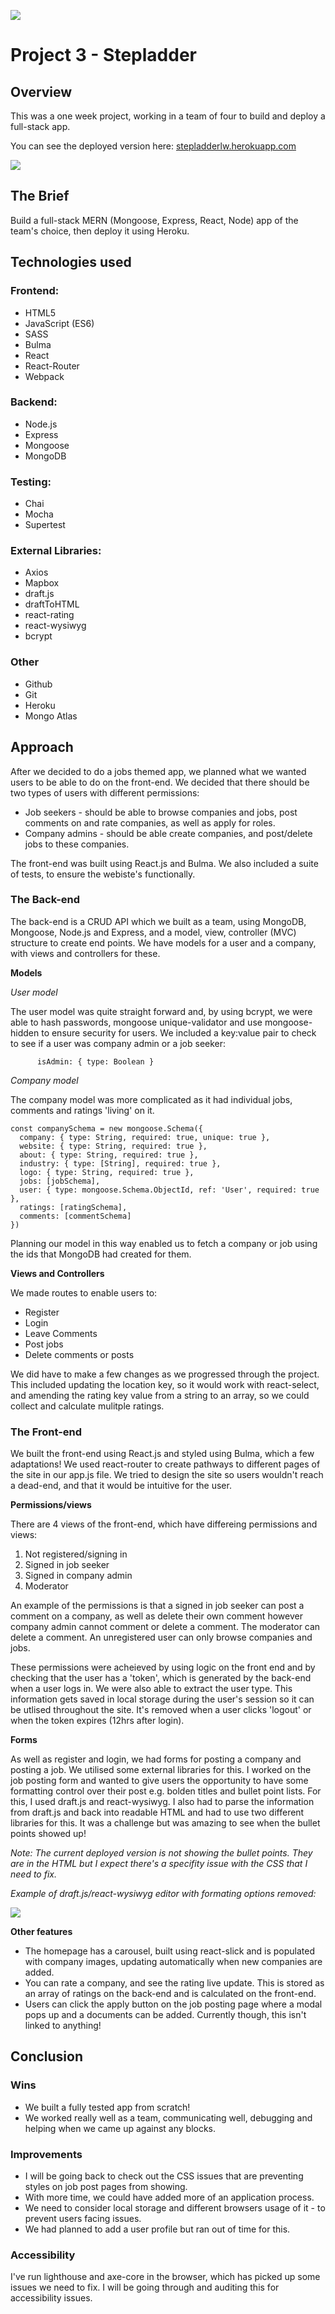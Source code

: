 ![](https://github.com/lydiarrrw/project-1/raw/main/images/GA-logo.png)
# Project 3 - Stepladder

## Overview

This was a one week project, working in a team of four to build and deploy a full-stack app.

You can see the deployed version here: [stepladderlw.herokuapp.com](https://stepladderlw.herokuapp.com/)

![](./stepladder.gif)

## The Brief

Build a full-stack MERN (Mongoose, Express, React, Node) app of the team's choice, then deploy it using Heroku.

## Technologies used

### Frontend:

* HTML5
* JavaScript (ES6)
* SASS
* Bulma
* React
* React-Router
* Webpack

### Backend:

* Node.js
* Express
* Mongoose
* MongoDB

### Testing:

* Chai
* Mocha
* Supertest

### External Libraries:
* Axios
* Mapbox
* draft.js
* draftToHTML
* react-rating
* react-wysiwyg
* bcrypt

### Other
* Github
* Git
* Heroku
* Mongo Atlas


## Approach

After we decided to do a jobs themed app, we planned what we wanted users to be able to do on the front-end. We decided that there should be two types of users with different permissions:

* Job seekers - should be able to browse companies and jobs, post comments on and rate companies, as well as apply for roles.
* Company admins - should be able create companies, and post/delete jobs to these companies.

The front-end was built using React.js and Bulma.
We also included a suite of tests, to ensure the webiste's functionally.

### The Back-end

The back-end is a CRUD API which we built as a team, using MongoDB, Mongoose, Node.js and Express, and a model, view, controller (MVC) structure to create end points. We have models for a user and a company, with views and controllers for these.

**Models**

*User model*

The user model was quite straight forward and, by using bcrypt, we were able to hash passwords, mongoose unique-validator and use mongoose-hidden to ensure security for users. We included a key:value pair to check to see if a user was company admin or a job seeker:

```
      isAdmin: { type: Boolean }

```


*Company model*

The company model was more complicated as it had individual jobs, comments and ratings 'living' on it.

```
const companySchema = new mongoose.Schema({
  company: { type: String, required: true, unique: true },
  website: { type: String, required: true },
  about: { type: String, required: true },
  industry: { type: [String], required: true },
  logo: { type: String, required: true },
  jobs: [jobSchema],
  user: { type: mongoose.Schema.ObjectId, ref: 'User', required: true },
  ratings: [ratingSchema],
  comments: [commentSchema]
})  
```
Planning our model in this way enabled us to fetch a company or job using the ids that MongoDB had created for them.

**Views and Controllers**

We made routes to enable users to:
* Register
* Login
* Leave Comments
* Post jobs
* Delete comments or posts

We did have to make a few changes as we progressed through the project. This included updating the location key, so it would work with react-select, and amending the rating key value from a string to an array, so we could collect and calculate mulitple ratings.


### The Front-end

We built the front-end using React.js and styled using Bulma, which a few adaptations! We used react-router to create pathways to different pages of the site in our app.js file. We tried to design the site so users wouldn't reach a dead-end, and that it would be intuitive for the user.

**Permissions/views**

There are 4 views of the front-end, which have differeing permissions and views:

1. Not registered/signing in
1. Signed in job seeker
1. Signed in company admin
1. Moderator

An example of the permissions is that a signed in job seeker can post a comment on a company, as well as delete their own comment however company admin cannot comment or delete a comment. The moderator can delete a comment. An unregistered user can only browse companies and jobs.

These permissions were acheieved by using logic on the front end and by checking that the user has a 'token', which is generated by the back-end when a user logs in. We were also able to extract the user type. This information gets saved in local storage during the user's session so it can be utlised throughout the site. It's removed when a user clicks 'logout' or when the token expires (12hrs after login).

**Forms**

As well as register and login, we had forms for posting a company and posting a job. We utilised some external libraries for this. I worked on the job posting form and wanted to give users the opportunity to have some formatting control over their post e.g. bolden titles and bullet point lists. For this, I used draft.js and react-wysiwyg. I also had to parse the information from draft.js and back into readable HTML and had to use two different libraries for this. It was a challenge but was amazing to see when the bullet points showed up! 

*Note: The current deployed version is not showing the bullet points. They are in the HTML but I expect there's a specifity issue with the CSS that I need to fix.*

*Example of draft.js/react-wysiwyg editor with formating options removed:*

![](./jobpostform.png)


**Other features**

* The homepage has a carousel, built using react-slick and is populated with company images, updating automatically when new companies are added.
* You can rate a company, and see the rating live update. This is stored as an array of ratings on the back-end and is calculated on the front-end.
* Users can click the apply button on the job posting page where a modal pops up and a documents can be added. Currently though, this isn't linked to anything!


## Conclusion

### Wins
* We built a fully tested app from scratch!
* We worked really well as a team, communicating well, debugging and helping when we came up against any blocks.

### Improvements
* I will be going back to check out the CSS issues that are preventing styles on job post pages from showing.
* With more time, we could have added more of an application process.
* We need to consider local storage and different browsers usage of it - to prevent users facing issues.
* We had planned to add a user profile but ran out of time for this.

### Accessibility
I've run lighthouse and axe-core in the browser, which has picked up some issues we need to fix. I will be going through and auditing this for accessibility issues.

